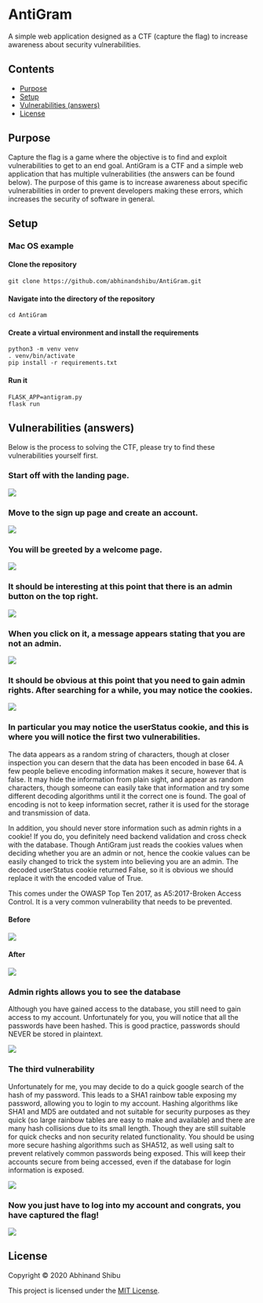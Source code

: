 # AntiGram
A simple web application designed as a CTF (capture the flag) to increase awareness about security vulnerabilities.

## Contents
* [Purpose](#purpose)
* [Setup](#setup)
* [Vulnerabilities (answers)](#vulerabilities-(answers))
* [License](#license)

## Purpose

Capture the flag is a game where the objective is to find and exploit vulnerabilities to get to an end goal. AntiGram is a CTF and a simple web application that has multiple vulnerabilities (the answers can be found below). The purpose of this game is to increase awareness about specific vulnerabilities in order to prevent developers making these errors, which increases the security of software in general.

## Setup

### Mac OS example
#### Clone the repository
```
git clone https://github.com/abhinandshibu/AntiGram.git
```

#### Navigate into the directory of the repository
```
cd AntiGram
```

#### Create a virtual environment and install the requirements
```
python3 -m venv venv
. venv/bin/activate
pip install -r requirements.txt
```

#### Run it
```
FLASK_APP=antigram.py
flask run
```

## Vulnerabilities (answers)

Below is the process to solving the CTF, please try to find these vulnerabilities yourself first.

### Start off with the landing page.
<img src="images/landing.png">

### Move to the sign up page and create an account.
<img src="images/signup.png">

### You will be greeted by a welcome page.
<img src="images/welcome.png">

### It should be interesting at this point that there is an admin button on the top right.
<img src="images/admin_button.png">

### When you click on it, a message appears stating that you are not an admin.
<img src="images/not_admin.png">

### It should be obvious at this point that you need to gain admin rights. After searching for a while, you may notice the cookies.
<img src="images/cookies.png">

### In particular you may notice the userStatus cookie, and this is where you will notice the first two vulnerabilities. 
The data appears as a random string of characters, though at closer inspection you can desern that the data has been encoded in base 64. A few people believe encoding information makes it secure, however that is false. It may hide the information from plain sight, and appear as random characters, though someone can easily take that information and try some different decoding algorithms until it the correct one is found. The goal of encoding is not to keep information secret, rather it is used for the storage and transmission of data.

In addition, you should never store information such as admin rights in a cookie! If you do, you definitely need backend validation and cross check with the database. Though AntiGram just reads the cookies values when deciding whether you are an admin or not, hence the cookie values can be easily changed to trick the system into believing you are an admin. The decoded userStatus cookie returned False, so it is obvious we should replace it with the encoded value of True.

This comes under the OWASP Top Ten 2017, as A5:2017-Broken Access Control. It is a very common vulnerability that needs to be prevented.

#### Before
<img src="images/cookie_before.png">

#### After
<img src="images/cookie_after.png">

### Admin rights allows you to see the database
Although you have gained access to the database, you still need to gain access to my account. Unfortunately for you, you will notice that all the passwords have been hashed. This is good practice, passwords should NEVER be stored in plaintext.

<img src="images/admin.png">

### The third vulnerability
Unfortunately for me, you may decide to do a quick google search of the hash of my password. This leads to a SHA1 rainbow table exposing my password, allowing you to login to my account. Hashing algorithms like SHA1 and MD5 are outdated and not suitable for security purposes as they quick (so large rainbow tables are easy to make and available) and there are many hash collisions due to its small length. Though they are still suitable for quick checks and non security related functionality. You should be using more secure hashing algorithms such as SHA512, as well using salt to prevent relatively common passwords being exposed. This will keep their accounts secure from being accessed, even if the database for login information is exposed.

<img src="images/hashreverse.png">

### Now you just have to log into my account and congrats, you have captured the flag!

<img src="images/flag_captured.png">

## License

Copyright © 2020 Abhinand Shibu

This project is licensed under the [MIT License](/LICENSE).
